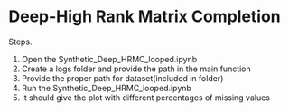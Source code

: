 # Deep-High Rank Matrix Completion

Steps. 
1. Open the Synthetic_Deep_HRMC_looped.ipynb
2. Create a logs folder and provide the path in the main function
3. Provide the proper path for dataset(included in folder)
4. Run the Synthetic_Deep_HRMC_looped.ipynb
5. It should give the plot with different percentages of missing values
